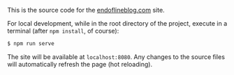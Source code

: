 This is the source code for the [endoflineblog.com](http://endoflineblog.com) site.

For local development,
while in the root directory of the project,
execute in a terminal (after `npm install`, of course):

```bash
$ npm run serve
```

The site will be available at `localhost:8080`.
Any changes to the source files will automatically refresh the page
(hot reloading).
